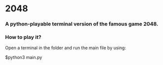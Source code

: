 # 2048

### A python-playable terminal version of the famous game 2048.

### How to play it?
Open a terminal in the folder and run the main file by using:

$python3 main.py
